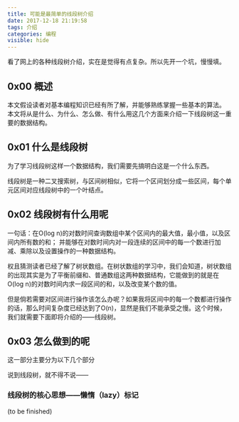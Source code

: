 ```yaml
---
title: 可能是最简单的线段树介绍
date: 2017-12-18 21:19:58
tags: 介绍
categories: 编程
visible: hide
---
```


看了网上的各种线段树介绍，实在是觉得有点复杂。所以先开一个坑，慢慢填。

## 0x00 概述

本文假设读者对基本编程知识已经有所了解，并能够熟练掌握一些基本的算法。
本文将从是什么、为什么、怎么做、有什么用这几个方面来介绍一下线段树这一重要的数据结构。

<!-- more -->

## 0x01 什么是线段树

为了学习线段树这样一个数据结构，我们需要先搞明白这是一个什么东西。

线段树是一种二叉搜索树，与区间树相似，它将一个区间划分成一些区间，每个单元区间对应线段树中的一个叶结点。

## 0x02 线段树有什么用呢

一句话：在O(log n)的对数时间查询数组中某个区间内的最大值，最小值，以及区间内所有数的和；
并能够在对数时间内对一段连续的区间中的每一个数进行加减、乘除以及设置操作的一种数据结构。

权且猜测读者已经了解了树状数组。在树状数组的学习中，我们会知道，树状数组的出现其实是为了平衡前缀和、普通数组这两种数据结构，它能做到的就是在O(log n)的对数时间内求一段区间的和，以及改变某个数的值。

但是倘若需要对区间进行操作该怎么办呢？如果我将区间中的每一个数都进行操作的话，那么时间复杂度已经达到了O(n)，显然是我们不能承受之慢。这个时候，我们就需要下面即将介绍的——线段树。

## 0x03 怎么做到的呢

这一部分主要分为以下几个部分

说到线段树，就不得不说——
### 线段树的核心思想——懒惰（lazy）标记

(to be finished)

